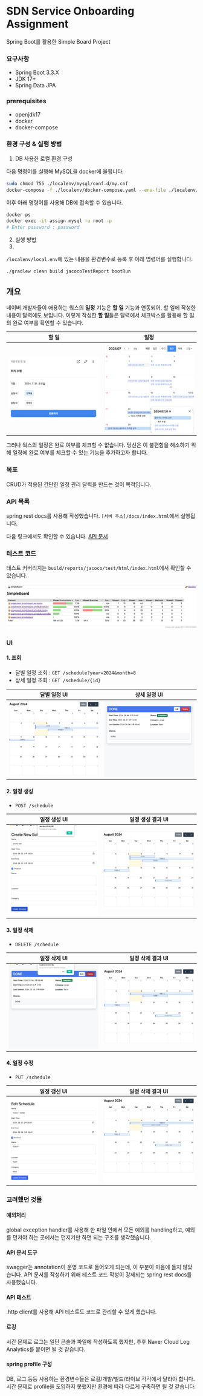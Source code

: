 # SDN Service Onboarding Assignment
Spring Boot를 활용한 Simple Board Project

### 요구사항
- Spring Boot 3.3.X
- JDK 17+
- Spring Data JPA

### prerequisites
- openjdk17
- docker
- docker-compose

### 환경 구성 & 실행 방법
1. DB 사용한 로컬 환경 구성

다음 명령어를 실행해 MySQL을 docker에 올립니다.

```bash
sudo chmod 755 ./localenv/mysql/conf.d/my.cnf
docker-compose -f ./localenv/docker-compose.yaml --env-file ./localenv/local.env up -d
```

이후 아래 명령어를 사용해 DB에 접속할 수 있습니다.
```bash
docker ps
docker exec -it assign mysql -u root -p
# Enter password : password
```

2. 실행 방법
3. 
`/localenv/local.env`에 있는 내용을 환경변수로 등록 후 아래 명령어를 실행합니다. 
```bash
./gradlew clean build jacocoTestReport bootRun 
```

## 개요

네이버 개발자들이 애용하는 웍스의 **일정** 기능은 **할 일** 기능과 연동되어, 할 일에 작성한 내용이 달력에도 보입니다. 이렇게 작성한 **할 일**들은 달력에서 체크박스를 활용해 할 일의 완료 여부를 확인할 수 있습니다.

| 할 일                                | 일정                                    |
|------------------------------------|---------------------------------------|
| ![웍스 할 일](./readme/works_task.png) | ![웍스 달력](./readme/works_calendar.png) |

그러나 웍스의 일정은 완료 여부를 체크할 수 없습니다. 당신은 이 불편함을 해소하기 위해 일정에 완료 여부를 체크할 수 있는 기능을 추가하고자 합니다.

### 목표
CRUD가 적용된 간단한 일정 관리 달력을 만드는 것이 목적입니다.

### API 목록
spring rest docs를 사용해 작성했습니다. `[서버 주소]/docs/index.html`에서 실행됩니다.

다음 링크에서도 확인할 수 있습니다. [API 문서](./readme/api_specification.pdf)

### 테스트 코드
테스트 커버리지는 `build/reports/jacoco/test/html/index.html`에서 확인할 수 있습니다.

![coverage.png](./readme/coverage.png)

### UI
#### 1. 조회
   - 달별 일정 조회 : `GET /schedule?year=2024&month=8`
   - 상세 일정 조회 : `GET /schedule/{id}`

| 달별 일정 UI                                        | 상세 일정 UI                                         |
|-------------------------------------------------|--------------------------------------------------|
| ![일정생성UI](/readme/UI/get_monthly_schedules.png) | ![일정생성결과UI](./readme/UI/get_detail_schedule.png) |

#### 2. 일정 생성
  - `POST /schedule`

| 일정 생성 UI                                  | 일정 생성 결과 UI                                |
|-------------------------------------------|--------------------------------------------|
| ![일정생성UI](/readme/UI/create_schedule.png) | ![일정생성결과UI](./readme/UI/create_result.png) |

#### 3. 일정 삭제
  - `DELETE /schedule`

| 일정 삭제 UI                                  | 일정 삭제 결과 UI                                |
|-------------------------------------------|--------------------------------------------|
| ![일정삭제UI](/readme/UI/delete_schedule.png) | ![일정삭제결과UI](./readme/UI/delete_result.png) |

#### 4. 일정 수정
  - `PUT /schedule`

| 일정 갱신 UI                                  | 일정 삭제 결과 UI                                |
|-------------------------------------------|--------------------------------------------|
| ![일정갱신UI](/readme/UI/update_schedule.png) | ![일정갱신결과UI](./readme/UI/update_result.png) |

### 고려했던 것들
#### 예외처리
global exception handler를 사용해 한 파일 안에서 모든 예외를 handling하고, 예외를 던져야 하는 곳에서는 던지기만 하면 되는 구조를 생각했습니다.

#### API 문서 도구
swagger는 annotation이 운영 코드로 들어오게 되는데, 이 부분이 마음에 들지 않았습니다. API 문서를 작성하기 위해 테스트 코드 작성이 강제되는 spring rest docs를 사용했습니다.

#### API 테스트
.http client를 사용해 API 테스트도 코드로 관리할 수 있게 했습니다.

#### 로깅
시간 문제로 로그는 일단 콘솔과 파일에 작성하도록 했지만, 추후 Naver Cloud Log Analytics를 붙이면 될 것 같습니다.

#### spring profile 구성
DB, 로그 등등 사용하는 환경변수들은 로컬/개발/빌드/라이브 각각에서 달라야 합니다. 시간 문제로 profile을 도입하지 못했지만 환경에 따라 다르게 구축하면 될 것 같습니다.
